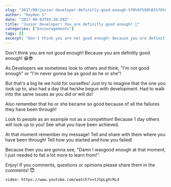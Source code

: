 ```yaml
---
slug: "2017/09/junior-developer-definitly-good-enough-%f0%9f%98%81%f0%9f%98%8e/"
author: "Raymon S"
date: "2017-09-03T03:30:28Z"
title: "Junior Developer! You are definitly good enough! 🙏"
categories: ["Encouragements"]
tags: []
excerpt: "Don't think you are not good enough! Because you are definitly good enough! 😁😎As Developers we so..."
---
```


Don't think you are not good enough! Because you are definitly good enough! 😁😎

As Developers we sometimes look to others and think, "I'm not good enough" or "I'm never gonna be as good as he or she"!

But that's a big lie we hold for ourselfes!
Just try to imagine that the one you look up to, also had a day that he/she begun with development. Had to walk into the same issues as you did or will do!

Also remember that he or she became so good because of all the failures they have been through!

Look to people as an example not as a competition! Because 1 day others will look up to you! See what you have been achieved.

At that moment remember my message! Tell and share with them where you have been through! Tell how you started and how you failed!

Because then you are gonna see, "Damn I wasgood enough at that moment, I just needed to fail a lot more to learn from!".

Enjoy! If you comments, questions or opinions please share them in the comments! 😇

`video: https://www.youtube.com/watch?v=tJSpLgXcRL4`